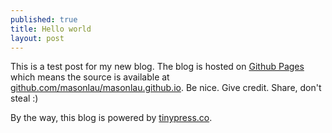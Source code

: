 ```yaml
---
published: true
title: Hello world
layout: post
---
```

This is a test post for my new blog. The blog is hosted on [Github Pages](http://pages.github.com/) which means the source is available at [github.com/masonlau/masonlau.github.io](http://github.com/masonlau/masonlau.github.io). Be nice. Give credit. Share, don't steal :)

By the way, this blog is powered by [tinypress.co](https://tinypress.co).